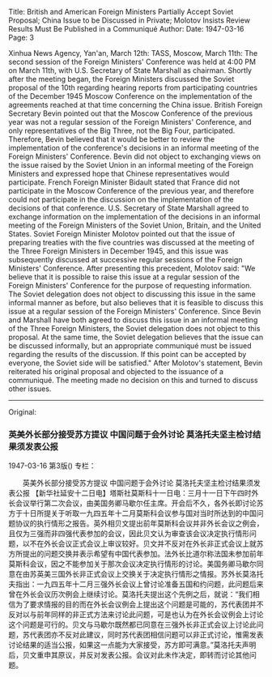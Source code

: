 Title: British and American Foreign Ministers Partially Accept Soviet Proposal; China Issue to be Discussed in Private; Molotov Insists Review Results Must Be Published in a Communiqué
Author:
Date: 1947-03-16
Page: 3

Xinhua News Agency, Yan'an, March 12th: TASS, Moscow, March 11th: The second session of the Foreign Ministers' Conference was held at 4:00 PM on March 11th, with U.S. Secretary of State Marshall as chairman. Shortly after the meeting began, the Foreign Ministers discussed the Soviet proposal of the 10th regarding hearing reports from participating countries of the December 1945 Moscow Conference on the implementation of the agreements reached at that time concerning the China issue. British Foreign Secretary Bevin pointed out that the Moscow Conference of the previous year was not a regular session of the Foreign Ministers' Conference, and only representatives of the Big Three, not the Big Four, participated. Therefore, Bevin believed that it would be better to review the implementation of the conference's decisions in an informal meeting of the Foreign Ministers' Conference. Bevin did not object to exchanging views on the issue raised by the Soviet Union in an informal meeting of the Foreign Ministers and expressed hope that Chinese representatives would participate. French Foreign Minister Bidault stated that France did not participate in the Moscow Conference of the previous year, and therefore could not participate in the discussion on the implementation of the decisions of that conference. U.S. Secretary of State Marshall agreed to exchange information on the implementation of the decisions in an informal meeting of the Foreign Ministers of the Soviet Union, Britain, and the United States. Soviet Foreign Minister Molotov pointed out that the issue of preparing treaties with the five countries was discussed at the meeting of the Three Foreign Ministers in December 1945, and this issue was subsequently discussed at successive regular sessions of the Foreign Ministers' Conference. After presenting this precedent, Molotov said: "We believe that it is possible to raise this issue at a regular session of the Foreign Ministers' Conference for the purpose of requesting information. The Soviet delegation does not object to discussing this issue in the same informal manner as before, but also believes that it is feasible to discuss this issue at a regular session of the Foreign Ministers' Conference. Since Bevin and Marshall have both agreed to discuss this issue in an informal meeting of the Three Foreign Ministers, the Soviet delegation does not object to this proposal. At the same time, the Soviet delegation believes that the issue can be discussed informally, but an appropriate communiqué must be issued regarding the results of the discussion. If this point can be accepted by everyone, the Soviet side will be satisfied." After Molotov's statement, Bevin reiterated his original proposal and objected to the issuance of a communiqué. The meeting made no decision on this and turned to discuss other issues.



<hr /> 

Original: 


### 英美外长部分接受苏方提议  中国问题于会外讨论  莫洛托夫坚主检讨结果须发表公报

1947-03-16
第3版()
专栏：

　　英美外长部分接受苏方提议
    中国问题于会外讨论
    莫洛托夫坚主检讨结果须发表公报
    【新华社延安十二日电】塔斯社莫斯科十一日电：三月十一日下午四时外长会议举行第二次会议，由美国务卿马歇尔任主席。开会后不久，各外长即讨论苏方于十日所提关于听取一九四五年十二月莫斯科会议参与国对当时所达到的中国问题协议的执行情形之报告。英外相贝文提出前年莫斯科会议并非外长会议之例会，且仅为三强而非四强代表参加的会议，因此贝文认为审查该会议决定执行情形问题，以不在外长会议正式会议上审议较好。贝文并不反对在外长非正式会议上就苏方所提出的问题交换并表示希望有中国代表参加。法外长比道尔称法国未参加前年莫斯科会议，因之不能参加关于那次会议决定执行情形的讨论。美国务卿马歇尔同意在由苏英美三国外长非正式会议上交换关于决定执行情形之情报。苏外长莫洛托夫指出：一九四五年十二月三强外长会议上曾讨论准备五国和约问题，此问题后来曾在外长会议历次例会上继续讨论。莫洛托夫提出这个先例之后，就说：“我们相信为了要求情报的目的而在外长会议例会上提出这个问题是可能的，苏代表团并不反对以与前年同样的非正式方法来讨论此问题，可是也认为在外长会议例会上讨论这个问题是可行的。贝文与马歇尔既然都已同意在三强外长非正式会议上讨论此问题，苏代表团亦不反对此建议，同时苏代表团相信问题可以非正式讨论，惟需发表讨论结果的适当公报，如果这一点能为大家接受，苏方即可满意。”莫洛托夫声明后，贝文重申其原议，并反对发表公报。会议对此未作决定，即转而讨论其他问题。
